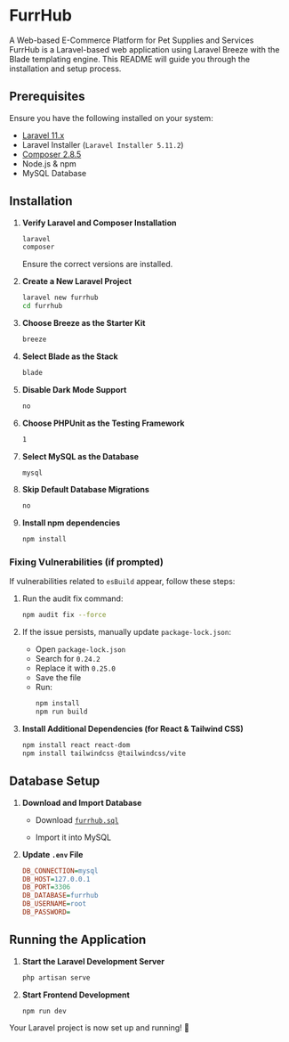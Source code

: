 # FurrHub

&#x20;A Web-based E-Commerce Platform for Pet Supplies and Services \
FurrHub is a Laravel-based web application using Laravel Breeze with the Blade templating engine. This README will guide you through the installation and setup process.

## Prerequisites

Ensure you have the following installed on your system:

- [Laravel 11.x](https://laravel.com/docs/11.x/installation)
- Laravel Installer (`Laravel Installer 5.11.2`)
- [Composer 2.8.5](https://getcomposer.org/)
- Node.js & npm
- MySQL Database

## Installation

1. **Verify Laravel and Composer Installation**

   ```sh
   laravel
   composer
   ```

   Ensure the correct versions are installed.

2. **Create a New Laravel Project**

   ```sh
   laravel new furrhub
   cd furrhub
   ```

3. **Choose Breeze as the Starter Kit**

   ```sh
   breeze
   ```

4. **Select Blade as the Stack**

   ```sh
   blade
   ```

5. **Disable Dark Mode Support**

   ```sh
   no
   ```

6. **Choose PHPUnit as the Testing Framework**

   ```sh
   1
   ```

7. **Select MySQL as the Database**

   ```sh
   mysql
   ```

8. **Skip Default Database Migrations**

   ```sh
   no
   ```

9. **Install npm dependencies**

   ```sh
   npm install
   ```

### Fixing Vulnerabilities (if prompted)

If vulnerabilities related to `esBuild` appear, follow these steps:

1. Run the audit fix command:

   ```sh
   npm audit fix --force
   ```

2. If the issue persists, manually update `package-lock.json`:

   - Open `package-lock.json`
   - Search for `0.24.2`
   - Replace it with `0.25.0`
   - Save the file
   - Run:
     ```sh
     npm install
     npm run build
     ```

3. **Install Additional Dependencies (for React & Tailwind CSS)**

   ```sh
   npm install react react-dom
   npm install tailwindcss @tailwindcss/vite
   ```

## Database Setup

1. **Download and Import Database**

   -  Download [`furrhub.sql`](https://raw.githubusercontent.com/GeykScript/FurrHUB/main/furrhub.sql)

   - Import it into MySQL

2. **Update ************************`.env`************************ File**

   ```ini
   DB_CONNECTION=mysql
   DB_HOST=127.0.0.1
   DB_PORT=3306
   DB_DATABASE=furrhub
   DB_USERNAME=root
   DB_PASSWORD=
   ```

## Running the Application

1. **Start the Laravel Development Server**

   ```sh
   php artisan serve
   ```

2. **Start Frontend Development**

   ```sh
   npm run dev
   ```

Your Laravel project is now set up and running! 🚀

